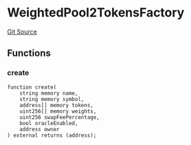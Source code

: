 # WeightedPool2TokensFactory
[Git Source](https://github.com/alchemix-finance/alchemix-v2-dao/blob/d8d0b0d485c418b8ae578e8607716a71a6b37bf6/src/interfaces/balancer/WeightedPool2TokensFactory.sol)


## Functions
### create


```solidity
function create(
    string memory name,
    string memory symbol,
    address[] memory tokens,
    uint256[] memory weights,
    uint256 swapFeePercentage,
    bool oracleEnabled,
    address owner
) external returns (address);
```


